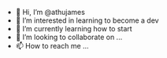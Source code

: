 - 👋 Hi, I’m @athujames
- 👀 I’m interested in learning to become a dev
- 🌱 I’m currently learning how to start
- 💞️ I’m looking to collaborate on ...
- 📫 How to reach me ...

<!---
athujames/athujames is a ✨ special ✨ repository because its `README.md` (this file) appears on your GitHub profile.
You can click the Preview link to take a look at your changes.
--->
